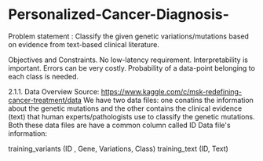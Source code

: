 # Personalized-Cancer-Diagnosis-
Problem statement : 
Classify the given genetic variations/mutations based on evidence from text-based clinical literature.

Objectives and Constraints.
No low-latency requirement.
Interpretability is important.
Errors can be very costly.
Probability of a data-point belonging to each class is needed.



2.1.1. Data Overview
Source: https://www.kaggle.com/c/msk-redefining-cancer-treatment/data
We have two data files: one conatins the information about the genetic mutations and the other contains the clinical evidence (text) that human experts/pathologists use to classify the genetic mutations.
Both these data files are have a common column called ID
Data file's information:

training_variants (ID , Gene, Variations, Class)
training_text (ID, Text)
